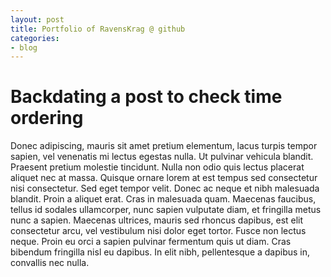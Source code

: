 ```yaml
---
layout: post
title: Portfolio of RavensKrag @ github
categories:
- blog
---
```


# Backdating a post to check time ordering

Donec adipiscing, mauris sit amet pretium elementum, lacus turpis tempor sapien, vel venenatis mi lectus egestas nulla. Ut pulvinar vehicula blandit. Praesent pretium molestie tincidunt. Nulla non odio quis lectus placerat aliquet nec at massa. Quisque ornare lorem at est tempus sed consectetur nisi consectetur. Sed eget tempor velit. Donec ac neque et nibh malesuada blandit. Proin a aliquet erat. Cras in malesuada quam. Maecenas faucibus, tellus id sodales ullamcorper, nunc sapien vulputate diam, et fringilla metus nunc a sapien. Maecenas ultrices, mauris sed rhoncus dapibus, est elit consectetur arcu, vel vestibulum nisi dolor eget tortor. Fusce non lectus neque. Proin eu orci a sapien pulvinar fermentum quis ut diam. Cras bibendum fringilla nisl eu dapibus. In elit nibh, pellentesque a dapibus in, convallis nec nulla.



